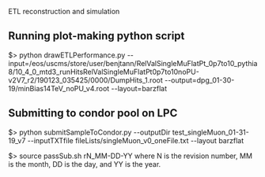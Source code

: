 ETL reconstruction and simulation

## Running plot-making python script
$> python drawETLPerformance.py --input=/eos/uscms/store/user/benjtann/RelValSingleMuFlatPt_0p7to10_pythia8/10_4_0_mtd3_runHitsRelValSingleMuFlatPt0p7to10noPU-v2V7_r2/190123_035425/0000/DumpHits_1.root --output=dpg_01-30-19/minBias14TeV_noPU_v4.root --layout=barzflat

## Submitting to condor pool on LPC
$> python submitSampleToCondor.py --outputDir test_singleMuon_01-31-19_v7 --inputTXTfile fileLists/singleMuon_v0_oneFile.txt --layout barzflat

$> source passSub.sh rN_MM-DD-YY 
where N is the revision number, MM is the month, DD is the day, and YY is the year. 